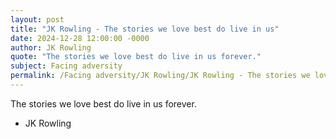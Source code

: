 ```yaml
---
layout: post
title: "JK Rowling - The stories we love best do live in us"
date: 2024-12-28 12:00:00 -0000
author: JK Rowling
quote: "The stories we love best do live in us forever."
subject: Facing adversity
permalink: /Facing adversity/JK Rowling/JK Rowling - The stories we love best do live in us
---
```


The stories we love best do live in us forever.

- JK Rowling
